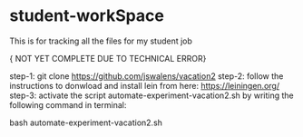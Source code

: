 # student-workSpace
This is for tracking all the files for my student job

{ NOT YET COMPLETE DUE TO TECHNICAL ERROR}

step-1: git clone https://github.com/jswalens/vacation2
step-2: follow the instructions to donwload and install lein from here: https://leiningen.org/
step-3: activate the script automate-experiment-vacation2.sh by writing the following command in terminal:

  bash automate-experiment-vacation2.sh


